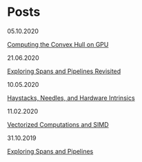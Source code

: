 # Posts

05.10.2020

[Computing the Convex Hull on GPU](https://timiskhakov.github.io/posts/сomputing-the-convex-hull-on-gpu)

21.06.2020

[Exploring Spans and Pipelines Revisited](https://timiskhakov.github.io/posts/exploring-spans-and-pipelines-revisited)

10.05.2020

[Haystacks, Needles, and Hardware Intrinsics](https://timiskhakov.github.io/posts/haystacks-needles-and-hardware-intrinsics)

11.02.2020

[Vectorized Computations and SIMD](https://timiskhakov.github.io/posts/vectorized-computations-and-simd)

31.10.2019

[Exploring Spans and Pipelines](https://timiskhakov.github.io/posts/exploring-spans-and-pipelines)
